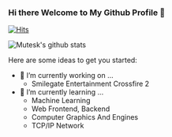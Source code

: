 ### Hi there Welcome to My Github Profile 👋

[![Hits](https://hits.seeyoufarm.com/api/count/incr/badge.svg?url=https%3A%2F%2Fgithub.com%2FMutesk%2Fhit-counter&count_bg=%2379C83D&title_bg=%23555555&icon=&icon_color=%23E7E7E7&title=hits&edge_flat=false)](https://hits.seeyoufarm.com)

![Mutesk's github stats](https://github-readme-stats.vercel.app/api?username=mutesk&hide=contribs,prs)

Here are some ideas to get you started:

- 🔭 I’m currently working on ...
  + Smilegate Entertainment Crossfire 2
- 🌱 I’m currently learning ...
  + Machine Learning
  + Web Frontend, Backend
  + Computer Graphics And Engines
  + TCP/IP Network
